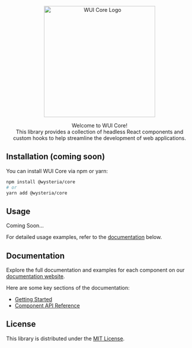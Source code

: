 <p align="center">
  <a href="https://wysteria.dev">
    <picture>
      <source width="300" media="(prefers-color-scheme: dark)" srcset="/core-white.svg">
      <source width="300" media="(prefers-color-scheme: light)" srcset="/core-black.svg">
      <img width="300" alt="WUI Core Logo" src="/core-white.svg">
    </picture>
  </a>
</p>

<p align="center">
Welcome to WUI Core! <br>
This library provides a collection of headless React components and custom hooks to help streamline the development of web applications.
</p>


## Installation (coming soon)

You can install WUI Core via npm or yarn:

```bash
npm install @wysteria/core
# or
yarn add @wysteria/core
```

## Usage

Coming Soon...

For detailed usage examples, refer to the [documentation](#documentation) below.

## Documentation

Explore the full documentation and examples for each component on our [documentation website](https://wysteria.dev).

Here are some key sections of the documentation:
- [Getting Started](https://wysteria.dev)
- [Component API Reference](https://wysteria.dev/components/button)

## License

This library is distributed under the [MIT License](LICENSE).